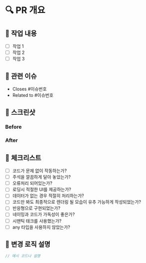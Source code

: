# 🔍 PR 개요

<!-- PR에 대한 간단한 설명을 작성해주세요 -->

## 📝 작업 내용

<!-- 구현한 기능에 대해 자세히 작성해주세요 -->

- [ ] 작업 1
- [ ] 작업 2
- [ ] 작업 3

## 🔗 관련 이슈

<!-- 관련된 이슈를 연결해주세요 -->

- Closes #이슈번호
- Related to #이슈번호

## 📸 스크린샷

<!-- UI 변경사항이 있다면 스크린샷을 첨부해주세요 -->

### Before

<!-- 변경 전 스크린샷 -->

### After

<!-- 변경 후 스크린샷 -->

## 🧪 체크리스트

<!-- 테스트 항목을 체크해주세요 -->

- [ ] 코드가 문제 없이 작동하는가?
- [ ] 주석을 깔끔하게 달아 놓았는가?
- [ ] 오류처리 되어있는가?
- [ ] 로딩시 적절한 UI를 제공하는가?
- [ ] 데이터가 없는 경우 적절히 처리하는가?
- [ ] 코드만 봐도 최종적으로 렌더링 될 모습이 유추 가능하게 작성되었는가?
- [ ] 반응형으로 구현되었는가?
- [ ] 네이밍과 코드가 가독성이 좋은가?
- [ ] 시맨틱 태크를 사용했는가?
- [ ] any 타입을 사용하지 않았는가?

## 🔄 변경 로직 설명

<!-- 주요 로직 변경사항을 설명해주세요 -->

```js
// 예시 코드나 설명
```
